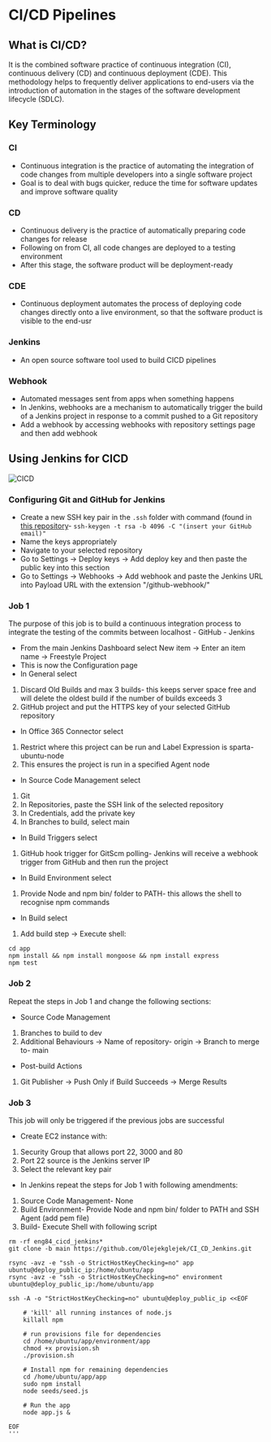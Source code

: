# CI/CD Pipelines

## What is CI/CD?

It is the combined software practice of continuous integration (CI), continuous delivery (CD) and continuous deployment (CDE). This methodology helps to frequently deliver applications to end-users via the introduction of automation in the stages of the software development lifecycle (SDLC).

## Key Terminology

### CI

- Continuous integration is the practice of automating the integration of code changes from multiple developers into a single software project
- Goal is to deal with bugs quicker, reduce the time for software updates and improve software quality

### CD

- Continuous delivery is the practice of automatically preparing code changes for release
- Following on from CI, all code changes are deployed to a testing environment
- After this stage, the software product will be deployment-ready

### CDE

- Continuous deployment automates the process of deploying code changes directly onto a live environment, so that the software product is visible to the end-usr

### Jenkins

- An open source software tool used to build CICD pipelines

### Webhook

- Automated messages sent from apps when something happens
- In Jenkins, webhooks are a mechanism to automatically trigger the build of a Jenkins project in response to a commit pushed to a Git repository
- Add a webhook by accessing webhooks with repository settings page and then add webhook

## Using Jenkins for CICD

![CICD](https://user-images.githubusercontent.com/99980305/188125133-faa9a508-0c47-454f-a242-801ff3a7f027.png)

### Configuring Git and GitHub for Jenkins

- Create a new SSH key pair in the `.ssh` folder with command (found in [this repository](https://github.com/fahimtq1/github_basics)- `ssh-keygen -t rsa -b 4096 -C "(insert your GitHub email)"` 
- Name the keys appropriately
- Navigate to your selected repository 
- Go to Settings -> Deploy keys -> Add deploy key and then paste the public key into this section
- Go to Settings -> Webhooks -> Add webhook and paste the Jenkins URL into Payload URL with the extension "/github-webhook/"

### Job 1

The purpose of this job is to build a continuous integration process to integrate the testing of the commits between localhost - GitHub - Jenkins

- From the main Jenkins Dashboard select New item -> Enter an item name -> Freestyle Project
- This is now the Configuration page
- In General select

1. Discard Old Builds and max 3 builds- this keeps server space free and will delete the oldest build if the number of builds exceeds 3
2. GitHub project and put the HTTPS key of your selected GitHub repository

- In Office 365 Connector select

1. Restrict where this project can be run and Label Expression is sparta-ubuntu-node
2. This ensures the project is run in a specified Agent node

- In Source Code Management select 

1. Git
2. In Repositories, paste the SSH link of the selected repository
3. In Credentials, add the private key 
4. In Branches to build, select main

- In Build Triggers select

1. GitHub hook trigger for GitScm polling- Jenkins will receive a webhook trigger from GitHub and then run the project

- In Build Environment select

1. Provide Node and npm bin/ folder to PATH- this allows the shell to recognise npm commands

- In Build select

1. Add build step -> Execute shell:
```
cd app
npm install && npm install mongoose && npm install express
npm test
```

### Job 2

Repeat the steps in Job 1 and change the following sections:

- Source Code Management 

1. Branches to build to dev
2. Additional Behaviours -> Name of repository- origin -> Branch to merge to- main

- Post-build Actions 

1. Git Publisher -> Push Only if Build Succeeds -> Merge Results

### Job 3

This job will only be triggered if the previous jobs are successful

- Create EC2 instance with:

1. Security Group that allows port 22, 3000 and 80
2. Port 22 source is the Jenkins server IP 
3. Select the relevant key pair

- In Jenkins repeat the steps for Job 1 with following amendments:

1. Source Code Management- None
2. Build Environment- Provide Node and npm bin/ folder to PATH and SSH Agent (add pem file)
3. Build- Execute Shell with following script 

```
rm -rf eng84_cicd_jenkins*
git clone -b main https://github.com/Olejekglejek/CI_CD_Jenkins.git

rsync -avz -e "ssh -o StrictHostKeyChecking=no" app ubuntu@deploy_public_ip:/home/ubuntu/app
rsync -avz -e "ssh -o StrictHostKeyChecking=no" environment ubuntu@deploy_public_ip:/home/ubuntu/app

ssh -A -o "StrictHostKeyChecking=no" ubuntu@deploy_public_ip <<EOF

    # 'kill' all running instances of node.js
    killall npm

    # run provisions file for dependencies
    cd /home/ubuntu/app/environment/app
    chmod +x provision.sh
    ./provision.sh

    # Install npm for remaining dependencies
    cd /home/ubuntu/app/app
    sudo npm install
    node seeds/seed.js

    # Run the app
    node app.js &

EOF
'''
